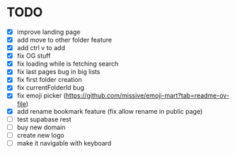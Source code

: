 # TODO

- [x] improve landing page
- [x] add move to other folder feature
- [x] add ctrl v to add 
- [x] fix OG stuff
- [x] fix loading while is fetching search
- [x] fix last pages bug in big lists
- [x] fix first folder creation
- [x] fix currentFolderId bug
- [x] fix emoji picker (https://github.com/missive/emoji-mart?tab=readme-ov-file)
- [x] add rename bookmark feature (fix allow rename in public page)
- [ ] test supabase rest
- [ ] buy new domain
- [ ] create new logo
- [ ] make it navigable with keyboard
